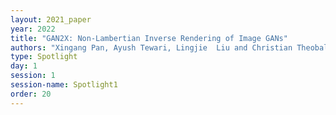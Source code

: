 ```yaml
---
layout: 2021_paper
year: 2022
title: "GAN2X: Non-Lambertian Inverse Rendering of Image GANs"
authors: "Xingang Pan, Ayush Tewari, Lingjie  Liu and Christian Theobalt"
type: Spotlight
day: 1
session: 1
session-name: Spotlight1
order: 20
---
```

